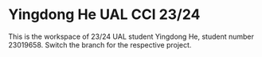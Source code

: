 # Yingdong He UAL CCI 23/24
 
This is the workspace of 23/24 UAL student Yingdong He, student number 23019658. Switch the branch for the respective project.

